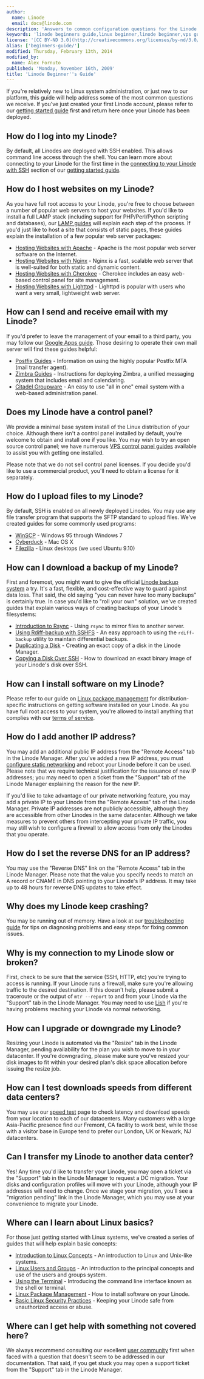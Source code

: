 ```yaml
---
author:
  name: Linode
  email: docs@linode.com
description: 'Answers to common configuration questions for the Linode platform.'
keywords: 'linode beginners guide,linux beginner,linode beginner,vps guide'
license: '[CC BY-ND 3.0](http://creativecommons.org/licenses/by-nd/3.0/us/)'
alias: ['beginners-guide/']
modified: Thursday, February 13th, 2014
modified_by:
  name: Alex Fornuto
published: 'Monday, November 16th, 2009'
title: 'Linode Beginner''s Guide'
---
```


If you're relatively new to Linux system administration, or just new to our platform, this guide will help address some of the most common questions we receive. If you've just created your first Linode account, please refer to our [getting started guide](/docs/getting-started/) first and return here once your Linode has been deployed.

## How do I log into my Linode?

By default, all Linodes are deployed with SSH enabled. This allows command line access through the shell. You can learn more about connecting to your Linode for the first time in the [connecting to your Linode with SSH](/docs/getting-started/#connecting_to_your_linode_with_ssh) section of our [getting started guide](/docs/getting-started/).

## How do I host websites on my Linode?

As you have full root access to your Linode, you're free to choose between a number of popular web servers to host your websites. If you'd like to install a full LAMP stack (including support for PHP/Perl/Python scripting and databases), our [LAMP guides](/docs/lamp-guides/) will explain each step of the process. If you'd just like to host a site that consists of static pages, these guides explain the installation of a few popular web server packages:

-   [Hosting Websites with Apache](/docs/web-servers/apache/) - Apache is the most popular web server software on the Internet.
-   [Hosting Websites with Nginx](/docs/web-servers/nginx) - Nginx is a fast, scalable web server that is well-suited for both static and dynamic content.
-   [Hosting Websites with Cherokee](/docs/web-servers/cherokee/) - Cherokee includes an easy web-based control panel for site management.
-   [Hosting Websites with Lighttpd](/docs/web-servers/lighttpd/) - Lighttpd is popular with users who want a very small, lightweight web server.

## How can I send and receive email with my Linode?

If you'd prefer to leave the management of your email to a third party, you may follow our [Google Apps guide](/docs/email/google-mail/). Those desiring to operate their own mail server will find these guides helpful:

-   [Postfix Guides](/docs/email/postfix/) - Information on using the highly popular Postfix MTA (mail transfer agent).
-   [Zimbra Guides](/docs/email/zimbra/) - Instructions for deploying Zimbra, a unified messaging system that includes email and calendaring.
-   [Citadel Groupware](/docs/email/citadel/) - An easy to use "all in one" email system with a web-based administration panel.

## Does my Linode have a control panel?

We provide a minimal base system install of the Linux distribution of your choice. Although there isn't a control panel installed by default, you're welcome to obtain and install one if you like. You may wish to try an open source control panel; we have numerous [VPS control panel guides](/docs/web-applications/control-panels/) available to assist you with getting one installed.

Please note that we do not sell control panel licenses. If you decide you'd like to use a commercial product, you'll need to obtain a license for it separately.

## How do I upload files to my Linode?

By default, SSH is enabled on all newly deployed Linodes. You may use any file transfer program that supports the SFTP standard to upload files. We've created guides for some commonly used programs:

-   [WinSCP](/docs/networking/file-transfer/transfer-files-winscp) - Windows 95 through Windows 7
-   [Cyberduck](/docs/networking/file-transfer/transfer-files-cyberduck) - Mac OS X
-   [Filezilla](/docs/networking/file-transfer/transfer-files-filezilla-ubuntu-9.10) - Linux desktops (we used Ubuntu 9.10)

## How can I download a backup of my Linode?

First and foremost, you might want to give the official [Linode backup system](http://www.linode.com/backups/) a try. It's a fast, flexible, and cost-effective way to guard against data loss. That said, the old saying "you can never have too many backups" is certainly true. In case you'd like to "roll your own" solution, we've created guides that explain various ways of creating backups of your Linode's filesystems:

-   [Introduction to Rsync](/docs/linux-tools/utilities/rsync) - Using `rsync` to mirror files to another server.
-   [Using Rdiff-backup with SSHFS](/docs/linux-tools/rdiff-backup) - An easy approach to using the `rdiff-backup` utility to maintain differential backups.
-   [Duplicating a Disk](/docs/disk-images-config-profiles#sph_duplicating-a-disk-image) - Creating an exact copy of a disk in the Linode Manager.
-   [Copying a Disk Over SSH](/docs/migrate-to-linode/disk-images/copying-a-disk-image-over-ssh) - How to download an exact binary image of your Linode's disk over SSH.

## How can I install software on my Linode?

Please refer to our guide on [Linux package management](/docs/using-linux/package-management) for distribution-specific instructions on getting software installed on your Linode. As you have full root access to your system, you're allowed to install anything that complies with our [terms of service](http://www.linode.com/tos).

## How do I add another IP address?

You may add an additional public IP address from the "Remote Access" tab in the Linode Manager. After you've added a new IP address, you must [configure static networking](/docs/networking/configuring-static-ip-interfaces) and reboot your Linode before it can be used. Please note that we require technical justification for the issuance of new IP addresses; you may need to open a ticket from the "Support" tab of the Linode Manager explaining the reason for the new IP.

If you'd like to take advantage of our private networking feature, you may add a private IP to your Linode from the "Remote Access" tab of the Linode Manager. Private IP addresses are not publicly accessible, although they are accessible from other Linodes in the same datacenter. Although we take measures to prevent others from intercepting your private IP traffic, you may still wish to configure a firewall to allow access from only the Linodes that you operate.

## How do I set the reverse DNS for an IP address?

You may use the "Reverse DNS" link on the "Remote Access" tab in the Linode Manager. Please note that the value you specify needs to match an A record or CNAME in DNS pointing to your Linode's IP address. It may take up to 48 hours for reverse DNS updates to take effect.

## Why does my Linode keep crashing?

You may be running out of memory. Have a look at our [troubleshooting guide](/docs/troubleshooting/) for tips on diagnosing problems and easy steps for fixing common issues.

## Why is my connection to my Linode slow or broken?

First, check to be sure that the service (SSH, HTTP, etc) you're trying to access is running. If your Linode runs a firewall, make sure you're allowing traffic to the desired destination. If this doesn't help, please submit a traceroute or the output of `mtr --report` to and from your Linode via the "Support" tab in the Linode Manager. You may need to use [Lish](/docs/troubleshooting/using-lish-the-linode-shell) if you're having problems reaching your Linode via normal networking.

## How can I upgrade or downgrade my Linode?

Resizing your Linode is automated via the "Resize" tab in the Linode Manager, pending availability for the plan you wish to move to in your datacenter. If you're downgrading, please make sure you've resized your disk images to fit within your desired plan's disk space allocation before issuing the resize job.

## How can I test downloads speeds from different data centers?

You may use our [speed test](http://www.linode.com/speedtest/) page to check latency and download speeds from your location to each of our datacenters. Many customers with a large Asia-Pacific presence find our Fremont, CA facility to work best, while those with a visitor base in Europe tend to prefer our London, UK or Newark, NJ datacenters.

## Can I transfer my Linode to another data center?

Yes! Any time you'd like to transfer your Linode, you may open a ticket via the "Support" tab in the Linode Manager to request a DC migration. Your disks and configuration profiles will move with your Linode, although your IP addresses will need to change. Once we stage your migration, you'll see a "migration pending" link in the Linode Manager, which you may use at your convenience to migrate your Linode.

## Where can I learn about Linux basics?

For those just getting started with Linux systems, we've created a series of guides that will help explain basic concepts:

-   [Introduction to Linux Concepts](/docs/using-linux/linux-concepts) - An introduction to Linux and Unix-like systems.
-   [Linux Users and Groups](/docs/tools-reference/linux-users-and-groups) - An introduction to the principal concepts and use of the users and groups system.
-   [Using the Terminal](/docs/using-linux/using-the-terminal) - Introducing the command line interface known as the shell or terminal.
-   [Linux Package Management](/docs/using-linux/package-management) - How to install software on your Linode.
-   [Basic Linux Security Practices](/docs/security/basics) - Keeping your Linode safe from unauthorized access or abuse.

## Where can I get help with something not covered here?

We always recommend consulting our excellent [user community](https://forum.linode.com) first when faced with a question that doesn't seem to be addressed in our documentation. That said, if you get stuck you may open a support ticket from the "Support" tab in the Linode Manager.